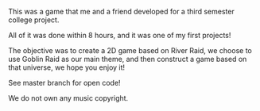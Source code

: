 This was a game that me and a friend developed for a third semester college project.

All of it was done within 8 hours, and it was one of my first projects!

The objective was to create a 2D game based on River Raid, we choose to use Goblin Raid as our main theme, and then construct a game based on that universe, we hope you enjoy it!

See master branch for open code!

We do not own any music copyright.
